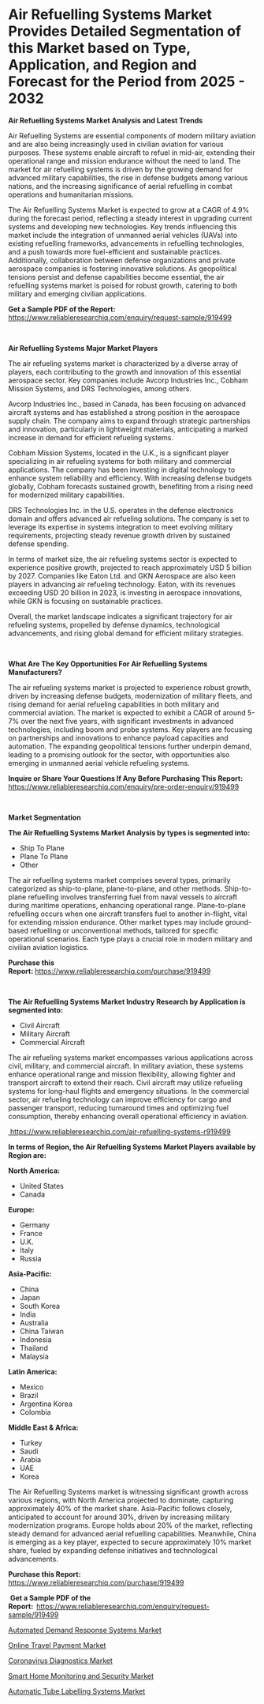 <p><h1>Air Refuelling Systems Market Provides Detailed Segmentation of this Market based on Type, Application, and Region and Forecast for the Period from 2025 - 2032</h1></p><p><strong>Air Refuelling Systems Market Analysis and Latest Trends</strong></p>
<p><p>Air Refuelling Systems are essential components of modern military aviation and are also being increasingly used in civilian aviation for various purposes. These systems enable aircraft to refuel in mid-air, extending their operational range and mission endurance without the need to land. The market for air refuelling systems is driven by the growing demand for advanced military capabilities, the rise in defense budgets among various nations, and the increasing significance of aerial refuelling in combat operations and humanitarian missions.</p><p>The Air Refuelling Systems Market is expected to grow at a CAGR of 4.9% during the forecast period, reflecting a steady interest in upgrading current systems and developing new technologies. Key trends influencing this market include the integration of unmanned aerial vehicles (UAVs) into existing refuelling frameworks, advancements in refuelling technologies, and a push towards more fuel-efficient and sustainable practices. Additionally, collaboration between defense organizations and private aerospace companies is fostering innovative solutions. As geopolitical tensions persist and defense capabilities become essential, the air refuelling systems market is poised for robust growth, catering to both military and emerging civilian applications.</p></p>
<p><strong>Get a Sample PDF of the Report:&nbsp;</strong> <a href="https://www.reliableresearchiq.com/enquiry/request-sample/919499?utm_campaign=1900&utm_medium=2&utm_source=Github&utm_content=ia&utm_term=07032025&utm_id=air-refuelling-systems">https://www.reliableresearchiq.com/enquiry/request-sample/919499</a></p>
<p>&nbsp;</p>
<p><strong>Air Refuelling Systems Major Market Players</strong></p>
<p><p>The air refueling systems market is characterized by a diverse array of players, each contributing to the growth and innovation of this essential aerospace sector. Key companies include Avcorp Industries Inc., Cobham Mission Systems, and DRS Technologies, among others.</p><p>Avcorp Industries Inc., based in Canada, has been focusing on advanced aircraft systems and has established a strong position in the aerospace supply chain. The company aims to expand through strategic partnerships and innovation, particularly in lightweight materials, anticipating a marked increase in demand for efficient refueling systems.</p><p>Cobham Mission Systems, located in the U.K., is a significant player specializing in air refueling systems for both military and commercial applications. The company has been investing in digital technology to enhance system reliability and efficiency. With increasing defense budgets globally, Cobham forecasts sustained growth, benefiting from a rising need for modernized military capabilities.</p><p>DRS Technologies Inc. in the U.S. operates in the defense electronics domain and offers advanced air refueling solutions. The company is set to leverage its expertise in systems integration to meet evolving military requirements, projecting steady revenue growth driven by sustained defense spending.</p><p>In terms of market size, the air refueling systems sector is expected to experience positive growth, projected to reach approximately USD 5 billion by 2027. Companies like Eaton Ltd. and GKN Aerospace are also keen players in advancing air refueling technology. Eaton, with its revenues exceeding USD 20 billion in 2023, is investing in aerospace innovations, while GKN is focusing on sustainable practices.</p><p>Overall, the market landscape indicates a significant trajectory for air refueling systems, propelled by defense dynamics, technological advancements, and rising global demand for efficient military strategies.</p></p>
<p>&nbsp;</p>
<p><strong>What Are The Key Opportunities For Air Refuelling Systems Manufacturers?</strong></p>
<p><p>The air refueling systems market is projected to experience robust growth, driven by increasing defense budgets, modernization of military fleets, and rising demand for aerial refueling capabilities in both military and commercial aviation. The market is expected to exhibit a CAGR of around 5-7% over the next five years, with significant investments in advanced technologies, including boom and probe systems. Key players are focusing on partnerships and innovations to enhance payload capacities and automation. The expanding geopolitical tensions further underpin demand, leading to a promising outlook for the sector, with opportunities also emerging in unmanned aerial vehicle refueling systems.</p></p>
<p><strong>Inquire or Share Your Questions If Any Before Purchasing This Report:</strong> <a href="https://www.reliableresearchiq.com/enquiry/pre-order-enquiry/919499?utm_campaign=1900&utm_medium=2&utm_source=Github&utm_content=ia&utm_term=07032025&utm_id=air-refuelling-systems">https://www.reliableresearchiq.com/enquiry/pre-order-enquiry/919499</a></p>
<p>&nbsp;</p>
<p><strong>Market Segmentation</strong></p>
<p><strong>The Air Refuelling Systems Market Analysis by types is segmented into:</strong></p>
<p><ul><li>Ship To Plane</li><li>Plane To Plane</li><li>Other</li></ul></p>
<p><p>The air refuelling systems market comprises several types, primarily categorized as ship-to-plane, plane-to-plane, and other methods. Ship-to-plane refuelling involves transferring fuel from naval vessels to aircraft during maritime operations, enhancing operational range. Plane-to-plane refuelling occurs when one aircraft transfers fuel to another in-flight, vital for extending mission endurance. Other market types may include ground-based refuelling or unconventional methods, tailored for specific operational scenarios. Each type plays a crucial role in modern military and civilian aviation logistics.</p></p>
<p><strong>Purchase this Report:&nbsp;</strong><a href="https://www.reliableresearchiq.com/purchase/919499?utm_campaign=1900&utm_medium=2&utm_source=Github&utm_content=ia&utm_term=07032025&utm_id=air-refuelling-systems">https://www.reliableresearchiq.com/purchase/919499</a></p>
<p>&nbsp;</p>
<p><strong>The Air Refuelling Systems Market Industry Research by Application is segmented into:</strong></p>
<p><ul><li>Civil Aircraft</li><li>Military Aircraft</li><li>Commercial Aircraft</li></ul></p>
<p><p>The air refueling systems market encompasses various applications across civil, military, and commercial aircraft. In military aviation, these systems enhance operational range and mission flexibility, allowing fighter and transport aircraft to extend their reach. Civil aircraft may utilize refueling systems for long-haul flights and emergency situations. In the commercial sector, air refueling technology can improve efficiency for cargo and passenger transport, reducing turnaround times and optimizing fuel consumption, thereby enhancing overall operational efficiency in aviation.</p></p>
<p><a href="https://www.reliableresearchiq.com/air-refuelling-systems-r919499?utm_campaign=1900&utm_medium=2&utm_source=Github&utm_content=ia&utm_term=07032025&utm_id=air-refuelling-systems">&nbsp;https://www.reliableresearchiq.com/air-refuelling-systems-r919499</a></p>
<p><strong>In terms of Region, the Air Refuelling Systems Market Players available by Region are:</strong></p>
<p>
    <p> <strong> North America: </strong>
        <ul>
            <li>United States</li>
            <li>Canada</li>
        </ul>
        </p> 
    <p> <strong> Europe: </strong>
        <ul>
            <li>Germany</li>
            <li>France</li>
            <li>U.K.</li>
            <li>Italy</li>
            <li>Russia</li>
        </ul>
        </p> 
    <p> <strong> Asia-Pacific: </strong>
        <ul>
            <li>China</li>
            <li>Japan</li>
            <li>South Korea</li>
            <li>India</li>
            <li>Australia</li>
            <li>China Taiwan</li>
            <li>Indonesia</li>
            <li>Thailand</li>
            <li>Malaysia</li>
        </ul>
        </p> 
    <p> <strong> Latin America: </strong>
        <ul>
            <li>Mexico</li>
            <li>Brazil</li>
            <li>Argentina Korea</li>
            <li>Colombia</li>
        </ul>
        </p> 
    <p> <strong> Middle East & Africa: </strong>
        <ul>
            <li>Turkey</li>
            <li>Saudi</li>
            <li>Arabia</li>
            <li>UAE</li>
            <li>Korea</li>
        </ul>
    </p>
    </p>
<p><p>The Air Refuelling Systems market is witnessing significant growth across various regions, with North America projected to dominate, capturing approximately 40% of the market share. Asia-Pacific follows closely, anticipated to account for around 30%, driven by increasing military modernization programs. Europe holds about 20% of the market, reflecting steady demand for advanced aerial refuelling capabilities. Meanwhile, China is emerging as a key player, expected to secure approximately 10% market share, fueled by expanding defense initiatives and technological advancements.</p></p>
<p><strong>Purchase this Report: </strong><a href="https://www.reliableresearchiq.com/purchase/919499?utm_campaign=1900&utm_medium=2&utm_source=Github&utm_content=ia&utm_term=07032025&utm_id=air-refuelling-systems">https://www.reliableresearchiq.com/purchase/919499</a></p>
<p>&nbsp;<strong>Get a Sample PDF of the Report:&nbsp;&nbsp;</strong><a href="https://www.reliableresearchiq.com/enquiry/request-sample/919499?utm_campaign=1900&utm_medium=2&utm_source=Github&utm_content=ia&utm_term=07032025&utm_id=air-refuelling-systems">https://www.reliableresearchiq.com/enquiry/request-sample/919499</a></p>
<p><strong></strong></p>
<p><p><a href="https://github.com/laveeasaadrh/Market-Research-Report-List-1/blob/main/automated-demand-response-systems-market.md?utm_campaign=1900&utm_medium=2&utm_source=Github&utm_content=ia&utm_term=07032025&utm_id=air-refuelling-systems">Automated Demand Response Systems Market</a></p><p><a href="https://github.com/swaftaenglem/Market-Research-Report-List-1/blob/main/online-travel-payment-market.md?utm_campaign=1900&utm_medium=2&utm_source=Github&utm_content=ia&utm_term=07032025&utm_id=air-refuelling-systems">Online Travel Payment Market</a></p><p><a href="https://github.com/ayondaylos/Market-Research-Report-List-1/blob/main/coronavirus-diagnostics-market.md?utm_campaign=1900&utm_medium=2&utm_source=Github&utm_content=ia&utm_term=07032025&utm_id=air-refuelling-systems">Coronavirus Diagnostics Market</a></p><p><a href="https://github.com/gassmkalay/Market-Research-Report-List-1/blob/main/smart-home-monitoring-and-security-market.md?utm_campaign=1900&utm_medium=2&utm_source=Github&utm_content=ia&utm_term=07032025&utm_id=air-refuelling-systems">Smart Home Monitoring and Security Market</a></p><p><a href="https://github.com/bichukapac/Market-Research-Report-List-1/blob/main/automatic-tube-labelling-systems-market.md?utm_campaign=1900&utm_medium=2&utm_source=Github&utm_content=ia&utm_term=07032025&utm_id=air-refuelling-systems">Automatic Tube Labelling Systems Market</a></p></p>